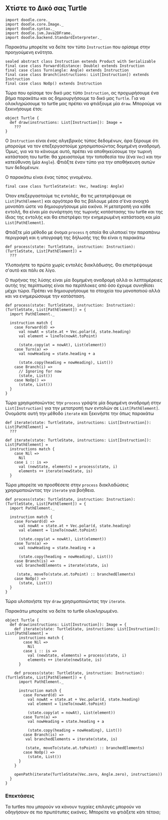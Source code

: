## Χτίστε το Δικό σας Turtle

```tut:invisible
import doodle.core._
import doodle.core.Image._
import doodle.syntax._
import doodle.jvm.Java2DFrame._
import doodle.backend.StandardInterpreter._
```

Παρακάτω μπορείτε να δείτε τον τύπο `Instruction` που ορίσαμε στην προηγούμενη ενότητα.

```tut:book
sealed abstract class Instruction extends Product with Serializable
final case class Forward(distance: Double) extends Instruction
final case class Turn(angle: Angle) extends Instruction
final case class Branch(instructions: List[Instruction]) extends Instruction
final case class NoOp() extends Instruction
```

Τώρα που ορίσαμε τον δικό μας τύπο `Instruction`, ας προχωρήσουμε ένα βήμα παρακάτω και ας δημιουργήσουμε το δικό μας `Turtle`. Για να ολοκληρώσουμε το turtle μας πρέπει να φτιάξουμε μία `draw`. Μπορούμε να ξεκινήσουμε έτσι:

```tut:book
object Turtle {
  def draw(instructions: List[Instruction]): Image =
    ???
}
```

Ο `Instruction` είναι ένας αλγεβρικός τύπος δεδομένων, άρα ξέρουμε ότι μπορούμε να τον επεξεργαστούμε χρησιμοποιώντας δομημένη αναδρομή. Όμως, για να το κάνουμε αυτό, πρέπει να αποθηκεύσουμε την τωρινή κατάσταση του turtle: θα χρειαστούμε την τοποθεσία του (ένα `Vec`) και την κατεύθυνση (μία `Angle`). Φτιάξτε έναν τύπο για την αποθήκευση αυτών των δεδομένων.

<div class="solution">
Ο παρακάτω είναι ένας τύπος γινομένου.

```tut:book
final case class TurtleState(at: Vec, heading: Angle)
```
</div>

Όταν επεξεργαστούμε τις εντολές, θα τις μετατρέψουμε σε `List[PathElement]` και αργότερα θα τις βάλουμε μέσα σ'ένα ανοιχτό μονοπάτι ώστε να δημιουργήσουμε μία εικόνα. Η μετατροπή για κάθε εντολή, θα είναι μία συνάρτηση της τωρινής κατάστασης του turtle και της ίδιας της εντολής και θα επιστρέφει την ενημερωμένη κατάσταση και μία `List[PathElement]`.

Φτιάξτε μία μέθοδο με όνομα `process` η οποία θα υλοποιεί την παραπάνω περιγραφή και η υπογραφή της δήλωσής της θα είναι η παρακάτω

```tut:book
def process(state: TurtleState, instruction: Instruction): (TurtleState, List[PathElement]) =
  ???
```

Υλοποιήστε το πρώτα χωρίς εντολές διακλάδωσης. Θα επιστρέψουμε σ'αυτό και πάλι σε λίγο.

<div class="solution">
Ο πυρήνας της λύσης είναι μία δομημένη αναδρομή αλλά οι λεπτομέρειες αυτής της περίπτωσης είναι πιο περίπλοκες από όσο έχουμε συνηθίσει μέχρι τώρα. Πρέπει να δημιουργήσουμε τα στοιχεία του μονοπατιού αλλά και να ενημερώσουμε την κατάσταση.

```tut:book
def process(state: TurtleState, instruction: Instruction): (TurtleState, List[PathElement]) = {
  import PathElement._
  
  instruction match {
    case Forward(d) =>
      val nowAt = state.at + Vec.polar(d, state.heading)
      val element = lineTo(nowAt.toPoint)

      (state.copy(at = nowAt), List(element))
    case Turn(a) =>
      val nowHeading = state.heading + a

      (state.copy(heading = nowHeading), List())
    case Branch(i) =>
      // Ignoring for now
      (state, List())
    case NoOp() =>
      (state, List())
  }
}
```
</div>

Τώρα χρησιμοποιώντας την `process` γράψτε μία δομημένη αναδρομή στην `List[Instruction]` για την μετατροπή των εντολών σε `List[PathElement]`. Ονομάστε αυτή την μέθοδο `iterate` και ξεκινήστε την όπως παρακάτω

```tut:book
def iterate(state: TurtleState, instructions: List[Instruction]): List[PathElement] =
  ???
```

<div class="solution">

```tut:book
def iterate(state: TurtleState, instructions: List[Instruction]): List[PathElement] =
  instructions match {
    case Nil => 
      Nil
    case i :: is =>
      val (newState, elements) = process(state, i)
      elements ++ iterate(newState, is)
  }
```
</div>

Τώρα μπορείτε να προσθέσετε στην `process` διακλαδώσεις χρησιμοποιώντας την `iterate` για βοήθεια.

<div class="function">

```tut:book
def process(state: TurtleState, instruction: Instruction): (TurtleState, List[PathElement]) = {
  import PathElement._
  
  instruction match {
    case Forward(d) =>
      val nowAt = state.at + Vec.polar(d, state.heading)
      val element = lineTo(nowAt.toPoint)

      (state.copy(at = nowAt), List(element))
    case Turn(a) =>
      val nowHeading = state.heading + a

      (state.copy(heading = nowHeading), List())
    case Branch(is) =>
     val branchedElements = iterate(state, is)
     
     (state, moveTo(state.at.toPoint) :: branchedElements)
    case NoOp() =>
      (state, List())
  }
}
```
</div>

Τώρα υλοποιήστε την `draw` χρησιμοποιώντας την `iterate`.

<div class="solution">
Παρακάτω μπορείτε να δείτε το turtle ολοκληρωμένο.

```tut:book
object Turtle {
  def draw(instructions: List[Instruction]): Image = {
    def iterate(state: TurtleState, instructions: List[Instruction]): List[PathElement] =
      instructions match {
        case Nil => 
          Nil
        case i :: is =>
          val (newState, elements) = process(state, i)
          elements ++ iterate(newState, is)
      }

    def process(state: TurtleState, instruction: Instruction): (TurtleState, List[PathElement]) = {
      import PathElement._
      
      instruction match {
        case Forward(d) =>
          val nowAt = state.at + Vec.polar(d, state.heading)
          val element = lineTo(nowAt.toPoint)
    
          (state.copy(at = nowAt), List(element))
        case Turn(a) =>
          val nowHeading = state.heading + a
    
          (state.copy(heading = nowHeading), List())
        case Branch(is) =>
         val branchedElements = iterate(state, is)
         
         (state, moveTo(state.at.toPoint) :: branchedElements)
        case NoOp() =>
          (state, List())
      }
    }
    
    openPath(iterate(TurtleState(Vec.zero, Angle.zero), instructions))
  }
}
```
</div>


### Επεκτάσεις

Τα turtles που μπορούν να κάνουν τυχαίες επιλογές μπορούν να οδηγήσουν σε πιο πρωτότυπες εικόνες. Μπορείτε να φτιάξετε κάτι τέτοιο;
